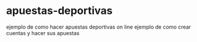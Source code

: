 # apuestas-deportivas
ejemplo de como hacer apuestas deportivas on line
ejemplo de como crear cuentas y hacer sus apuestas
